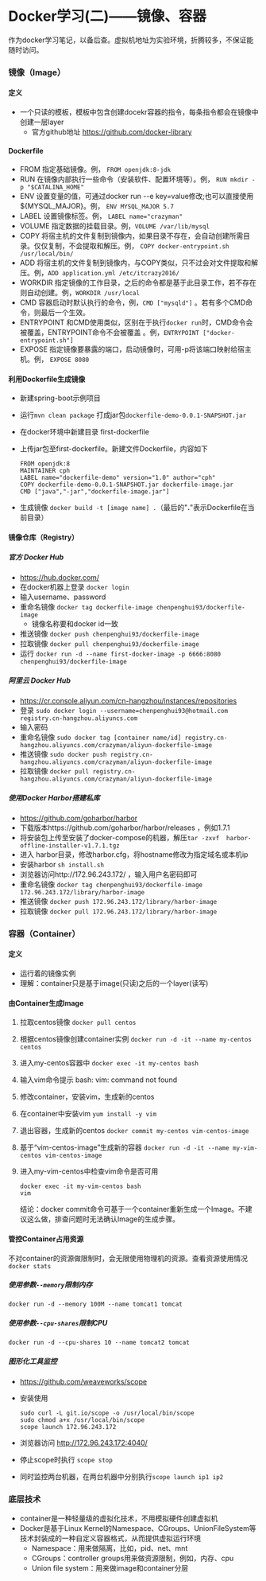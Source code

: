# Docker学习(二)——镜像、容器

作为docker学习笔记，以备后查。虚拟机地址为实验环境，折腾较多，不保证能随时访问。

<!-- more -->

### 镜像（Image）

#### 定义

- 一个只读的模板，模板中包含创建docekr容器的指令，每条指令都会在镜像中创建一层layer
  - 官方github地址 https://github.com/docker-library 

#### Dockerfile

- FROM 指定基础镜像。例， `FROM openjdk:8-jdk` 
- RUN 在镜像内部执行一些命令（安装软件、配置环境等）。例， `RUN mkdir -p "$CATALINA_HOME"` 
- ENV 设置变量的值，可通过docker run --e key=value修改;也可以直接使用${MYSQL_MAJOR}。例，  `ENV MYSQL_MAJOR 5.7`  
- LABEL 设置镜像标签。例， `LABEL name="crazyman"`
- VOLUME 指定数据的挂载目录。例，`VOLUME /var/lib/mysql`  
- COPY 将宿主机的文件复制到镜像内，如果目录不存在，会自动创建所需目录。仅仅复制，不会提取和解压。例，  `COPY docker-entrypoint.sh /usr/local/bin/`  
- ADD 将宿主机的文件复制到镜像内，与COPY类似，只不过会对文件提取和解压。例，`ADD application.yml /etc/itcrazy2016/`  
- WORKDIR 指定镜像的工作目录，之后的命令都是基于此目录工作，若不存在则自动创建。例，`WORKDIR /usr/local`  
- CMD 容器启动时默认执行的命令，例，`CMD ["mysqld"]` 。若有多个CMD命令，则最后一个生效。
- ENTRYPOINT 和CMD使用类似，区别在于执行`docker run`时，CMD命令会被覆盖，ENTRYPOINT命令不会被覆盖 。例，`ENTRYPOINT ["docker-entrypoint.sh"]`  
- EXPOSE 指定镜像要暴露的端口，启动镜像时，可用-p将该端口映射给宿主机。例， `EXPOSE 8080` 

#### 利用Dockerfile生成镜像

- 新建spring-boot示例项目

- 运行`mvn clean package` 打成jar包`dockerfile-demo-0.0.1-SNAPSHOT.jar`

- 在docker环境中新建目录 first-dockerfile

- 上传jar包至first-dockerfile。新建文件Dockerfile，内容如下

  ```
  FROM openjdk:8
  MAINTAINER cph
  LABEL name="dockerfile-demo" version="1.0" author="cph"
  COPY dockerfile-demo-0.0.1-SNAPSHOT.jar dockerfile-image.jar
  CMD ["java","-jar","dockerfile-image.jar"]
  ```

- 生成镜像 `docker build -t [image name] .`（最后的"**.**"表示Dockerfile在当前目录）

#### 镜像仓库（Registry）

##### 官方 Docker Hub 

- https://hub.docker.com/ 
- 在docker机器上登录 `docker login`
- 输入username、password
- 重命名镜像 `docker tag dockerfile-image chenpenghui93/dockerfile-image`
  - 镜像名称要和docker id一致
- 推送镜像 `docker push chenpenghui93/dockerfile-image`
- 拉取镜像 `docker pull chenpenghui93/dockerfile-image`
- 运行 `docker run -d --name first-docker-image -p 6666:8080 chenpenghui93/dockerfile-image`

##### 阿里云 Docker Hub 

- https://cr.console.aliyun.com/cn-hangzhou/instances/repositories 
- 登录 `sudo docker login --username=chenpenghui93@hotmail.com registry.cn-hangzhou.aliyuncs.com`
- 输入密码
- 重命名镜像 `sudo docker tag [container name/id] registry.cn-hangzhou.aliyuncs.com/crazyman/aliyun-dockerfile-image`
- 推送镜像 `sudo docker push registry.cn-hangzhou.aliyuncs.com/crazyman/aliyun-dockerfile-image`
- 拉取镜像 `docker pull registry.cn-hangzhou.aliyuncs.com/crazyman/aliyun-dockerfile-image`

##### 使用Docker Harbor搭建私库

-  https://github.com/goharbor/harbor 
- 下载版本https://github.com/goharbor/harbor/releases ，例如1.7.1
- 将安装包上传至安装了docker-compose的机器，解压`tar -zxvf  harbor-offline-installer-v1.7.1.tgz`
- 进入 harbor目录，修改harbor.cfg，将hostname修改为指定域名或本机ip
- 安装harbor `sh install.sh`
- 浏览器访问http://172.96.243.172/ ，输入用户名密码即可
- 重命名镜像 `docker tag chenpenghui93/dockerfile-image 172.96.243.172/library/harbor-image`
- 推送镜像 `docker push 172.96.243.172/library/harbor-image`
- 拉取镜像 `docker pull 172.96.243.172/library/harbor-image`



### 容器（Container）

#### 定义

- 运行着的镜像实例
- 理解：container只是基于image(只读)之后的一个layer(读写)

#### 由Container生成Image

1. 拉取centos镜像  `docker pull centos`  

2. 根据centos镜像创建container实例  `docker run -d -it --name my-centos centos`  

3. 进入my-centos容器中  `docker exec -it my-centos bash`  

4. 输入vim命令提示  bash: vim: command not found  

5. 修改container，安装vim，生成新的centos

6. 在container中安装vim   `yum install -y vim`  

7. 退出容器，生成新的centos   `docker commit my-centos vim-centos-image`  

8. 基于“vim-centos-image”生成新的容器   `docker run -d -it --name my-vim-centos vim-centos-image`  

9. 进入my-vim-centos中检查vim命令是否可用 

   ```
   docker exec -it my-vim-centos bash
   vim
   ```

   结论：docker commit命令可基于一个container重新生成一个Image。不建议这么做，排查问题时无法确认Image的生成步骤。

#### 管控Container占用资源

不对container的资源做限制时，会无限使用物理机的资源。查看资源使用情况 `docker stats`

##### 使用参数`--memory`限制内存

 `docker run -d --memory 100M --name tomcat1 tomcat`  

##### 使用参数`--cpu-shares`限制CPU

`docker run -d --cpu-shares 10 --name tomcat2 tomcat`  

##### 图形化工具监控

-   https://github.com/weaveworks/scope  

- 安装使用

  ```
  sudo curl -L git.io/scope -o /usr/local/bin/scope
  sudo chmod a+x /usr/local/bin/scope
  scope launch 172.96.243.172
  ```

-   浏览器访问  http://172.96.243.172:4040/ 

- 停止scope时执行 `scope stop`

- 同时监控两台机器，在两台机器中分别执行`scope launch ip1 ip2`  



### 底层技术

- container是一种轻量级的虚拟化技术，不用模拟硬件创建虚拟机
- Docker是基于Linux Kernel的Namespace、CGroups、UnionFileSystem等技术封装成的一种自定义容器格式，从而提供虚拟运行环境
  - Namespace：用来做隔离，比如，pid、net、mnt
  - CGroups：controller groups用来做资源限制，例如，内存、cpu
  - Union file system：用来做image和container分层